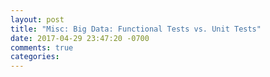 ```yaml
---
layout: post
title: "Misc: Big Data: Functional Tests vs. Unit Tests"
date: 2017-04-29 23:47:20 -0700
comments: true
categories: 
---
```

